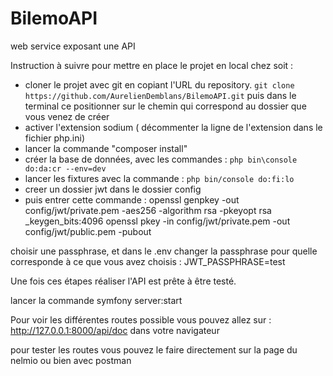 # BilemoAPI
web service exposant une API

Instruction à suivre pour mettre en place le projet en local chez soit : 

- cloner le projet avec git en copiant l'URL du repository. 
`git clone https://github.com/AurelienDemblans/BilemoAPI.git`
puis dans le terminal ce positionner sur le chemin qui correspond au dossier que vous venez de créer
- activer l'extension sodium ( décommenter la ligne de l'extension dans le fichier php.ini)
- lancer la commande "composer install"
- créer la base de données, avec les commandes : 
 `php bin\console do:da:cr --env=dev`
- lancer les fixtures avec la commande : 
`php bin/console do:fi:lo`
- creer un dossier jwt dans le dossier config 
- puis entrer cette commande : 
openssl genpkey -out config/jwt/private.pem -aes256 -algorithm rsa -pkeyopt rsa
_keygen_bits:4096
openssl pkey -in config/jwt/private.pem -out config/jwt/public.pem
 -pubout

choisir une passphrase, et dans le .env changer la passphrase pour quelle corresponde à ce que vous avez choisis : JWT_PASSPHRASE=test

Une fois ces étapes réaliser l'API est prête à être testé. 

lancer la commande symfony server:start 

Pour voir les différentes routes possible vous pouvez allez sur : http://127.0.0.1:8000/api/doc dans votre navigateur

pour tester les routes vous pouvez le faire directement sur la page du nelmio ou bien avec postman
